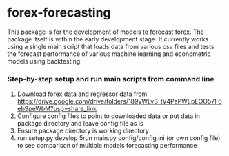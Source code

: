 # forex-forecasting 
This package is for the development of models to forecast forex. The package 
itself is within the early development stage. It currently works using a single
main script that loads data from various csv files and tests the forecast 
performance of various machine learning and econometric models using backtesting. 


### Step-by-step setup and run main scripts from command line 
1) Download forex data and regressor data from 
https://drive.google.com/drive/folders/189yWLvS_tV4PaPWEpEOO57F6eb9peWbM?usp=share_link
2) Configure config files to point to downloaded data or put data in package 
directory and leave config file as is
3) Ensure package directory is working directory
4) run setup.py develop 
5run main.py config/config.ini (or own config file) to see comparison of 
multiple models forecasting performance



